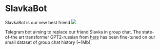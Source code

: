 # SlavkaBot
SlavkaBot is our new best friend ![](https://static-cdn.jtvnw.net/emoticons/v1/86/1.0)

Telegram bot aiming to replace our friend Slavka in group chat. The state-of-the art transformer GPT2-russian from [here](https://github.com/mgrankin/ru_transformers) has been fine-tuned on our small dataset of group chat history (~1Mb).
